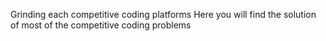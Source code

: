 Grinding each competitive coding platforms
Here you will find the solution of most of the competitive coding problems
